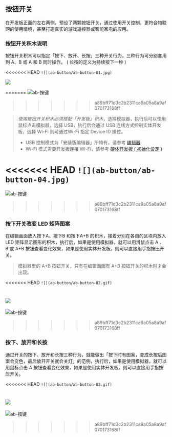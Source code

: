 ## 按钮开关
在开发板正面的左右两侧，预设了两颗按钮开关，通过使用开关控制，更符合物联网的使用情境，甚至打造真实的游戏遥控器或智能家电的应用。

### 按钮开关积木说明

按钮开关积木可以指定「按下、放开、长按」三种开关行为，三种行为可分别套用到 A、B 或 A 和 B 同时操作。 ( 长按的定义为持续按下一秒 )

<<<<<<< HEAD
```![](ab-button/ab-button-01.jpg)```

![](ab-button/upload_06284e2585e416a5ddfd913d0ca77e09.PNG)



=======
![ab-按键](ab-button/upload_06284e2585e416a5ddfd913d0ca77e09.jpg)
>>>>>>> a89bff71d3c2b2311ca9a05a8a9af070173168ff

> *使用按钮开关积木必须搭配「开发板」积木*，选择模拟器，执行后可以使用鼠标点击模拟器，选择 USB，执行后会通过 USB 连线方式控制实体开发板，选择 Wi-Fi 则可通过Wi-Fi 指定 Device ID 操控。
> - USB 控制模式为「安装版编辑器」所特有，请参考 [编辑器](../index.html#software)
> - Wi-Fi 模式需要开发板连接 Wi-Fi，请参考 [硬体开发板 ( 初始化设定 )](../info/setup.html)

<<<<<<< HEAD
```![](ab-button/ab-button-04.jpg)```
=======
![ab-按键](ab-button/upload_029e0e6306c329860727021f5db13f2f.jpg)
>>>>>>> a89bff71d3c2b2311ca9a05a8a9af070173168ff

### 按下开关改变 LED 矩阵图案

在编辑画面放入按下A、按下B 和按下A+B 的积木，接着分别在各自的区块内放入LED 矩阵显示图形的积木，执行后，如果是使用模拟器，就可以用滑鼠点击 A 、B 或 A+B 按钮查看变化效果，如果是使用实体开发板，则可以直接用手指按压开关。

> 模拟器里的 A+B 按钮开关，只有在编辑画面有 A+B 按钮开关的积木时才会出现。

<<<<<<< HEAD
```![](ab-button/ab-button-02.gif)```

![](ab-button/upload_11fe6d329a7e69cc40c5499d13512724.gif)
=======
![ab-按键](ab-button/upload_11fe6d329a7e69cc40c5499d13512724.gif)
>>>>>>> a89bff71d3c2b2311ca9a05a8a9af070173168ff

### 按下、放开和长按

通过开关的按下、放开和长按三种行为，就能做出「按下时有图案，变成长按后图案会变色，最后放开开关就会关灯」的范例，执行后，如果是使用模拟器，就可以用鼠标点击 A 按钮查看变化效果，如果是使用实体开发板，则可以直接用手指按压开关。

<<<<<<< HEAD
```![](ab-button/ab-button-03.gif)```




![](ab-button/upload_2bc8f9ecd689421f9d4a0d8dfb538eb3.gif)
=======
![ab-按键](ab-button/upload_2bc8f9ecd689421f9d4a0d8dfb538eb3.gif)
>>>>>>> a89bff71d3c2b2311ca9a05a8a9af070173168ff
